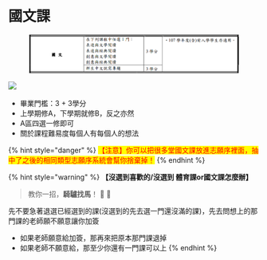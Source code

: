 # 國文課

<figure><img src="../.gitbook/assets/image (3).png" alt=""><figcaption></figcaption></figure>

![](https://i.imgur.com/rUFWR4m.png)

* 畢業門檻：3 + 3學分
* 上學期修A，下學期就修B，反之亦然
* A區四選一修即可
* 關於課程難易度每個人有每個人的想法

{% hint style="danger" %}
<mark style="color:red;">【注意】你可以把很多堂國文課放進志願序裡面，抽中了之後的相同類型志願序系統會幫你捨棄掉！</mark>
{% endhint %}

{% hint style="warning" %}
**【沒選到喜歡的/沒選到 體育課or國文課怎麼辦】**

> 教你一招，**騎驢找馬**！ :horse: :horse:

先不要急著退選已經選到的課(沒選到的先去選一門還沒滿的課)，先去問想上的那門課的老師願不願意讓你加簽

* 如果老師願意給加簽，那再來把原本那門課退掉
* 如果老師不願意給，那至少你還有一門課可以上
{% endhint %}
